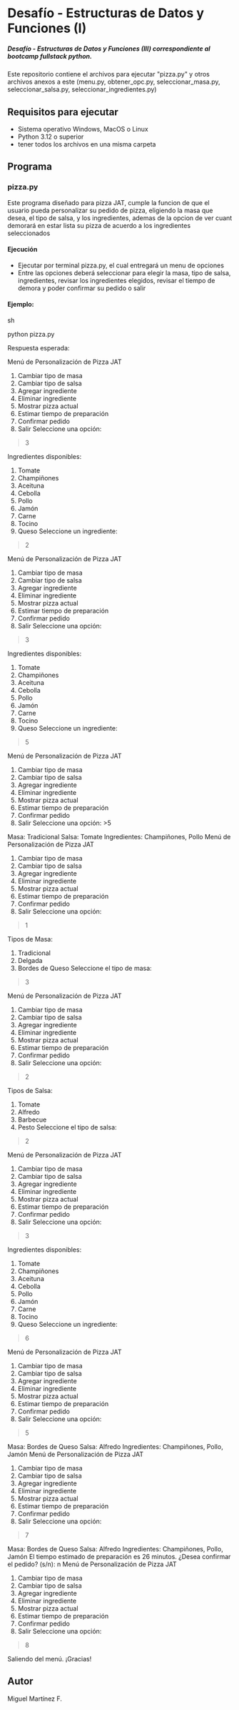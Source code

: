 # Desafío - Estructuras de Datos y Funciones (I)
##### Desafío - Estructuras de Datos y Funciones (III) correspondiente al bootcamp fullstack python.
Este repositorio contiene el archivos para ejecutar "pizza.py" y otros archivos anexos a este (menu.py, obtener_opc.py, seleccionar_masa.py, seleccionar_salsa.py, seleccionar_ingredientes.py)

## Requisitos para ejecutar
* Sistema operativo Windows, MacOS o Linux
* Python 3.12 o superior
* tener todos los archivos en una misma carpeta

## Programa

### pizza.py

Este programa diseñado para pizza JAT, cumple la funcion de que el usuario pueda personalizar su pedido de pizza, eligiendo la masa que desea, el tipo de salsa,
y los ingredientes, ademas de la opcion de ver cuant demorará en estar lista su pizza de acuerdo a los ingredientes seleccionados

#### Ejecución
* Ejecutar por terminal pizza.py, el cual entregará un menu de opciones
* Entre las opciones deberá seleccionar para elegir la masa, tipo de salsa, ingredientes, revisar los ingredientes elegidos, revisar el tiempo de demora
y poder confirmar su pedido o salir

#### Ejemplo:

sh

python pizza.py

Respuesta esperada:

Menú de Personalización de Pizza JAT
1. Cambiar tipo de masa
2. Cambiar tipo de salsa
3. Agregar ingrediente
4. Eliminar ingrediente
5. Mostrar pizza actual
6. Estimar tiempo de preparación
7. Confirmar pedido
8. Salir
Seleccione una opción:
>3

Ingredientes disponibles:
1. Tomate
2. Champiñones
3. Aceituna
4. Cebolla
5. Pollo
6. Jamón
7. Carne
8. Tocino
9. Queso
Seleccione un ingrediente:
>2

Menú de Personalización de Pizza JAT
1. Cambiar tipo de masa
2. Cambiar tipo de salsa
3. Agregar ingrediente
4. Eliminar ingrediente
5. Mostrar pizza actual
6. Estimar tiempo de preparación
7. Confirmar pedido
8. Salir
Seleccione una opción:
>3

Ingredientes disponibles:
1. Tomate
2. Champiñones
3. Aceituna
4. Cebolla
5. Pollo
6. Jamón
7. Carne
8. Tocino
9. Queso
Seleccione un ingrediente:
>5

Menú de Personalización de Pizza JAT
1. Cambiar tipo de masa
2. Cambiar tipo de salsa
3. Agregar ingrediente
4. Eliminar ingrediente
5. Mostrar pizza actual
6. Estimar tiempo de preparación
7. Confirmar pedido
8. Salir
Seleccione una opción: >5

Masa: Tradicional
Salsa: Tomate
Ingredientes: Champiñones, Pollo
Menú de Personalización de Pizza JAT
1. Cambiar tipo de masa
2. Cambiar tipo de salsa
3. Agregar ingrediente
4. Eliminar ingrediente
5. Mostrar pizza actual
6. Estimar tiempo de preparación
7. Confirmar pedido
8. Salir
Seleccione una opción:
>1

Tipos de Masa:
1. Tradicional
2. Delgada
3. Bordes de Queso
Seleccione el tipo de masa:
>3

Menú de Personalización de Pizza JAT
1. Cambiar tipo de masa
2. Cambiar tipo de salsa
3. Agregar ingrediente
4. Eliminar ingrediente
5. Mostrar pizza actual
6. Estimar tiempo de preparación
7. Confirmar pedido
8. Salir
Seleccione una opción:
>2

Tipos de Salsa:
1. Tomate
2. Alfredo
3. Barbecue
4. Pesto
Seleccione el tipo de salsa:
>2

Menú de Personalización de Pizza JAT
1. Cambiar tipo de masa
2. Cambiar tipo de salsa
3. Agregar ingrediente
4. Eliminar ingrediente
5. Mostrar pizza actual
6. Estimar tiempo de preparación
7. Confirmar pedido
8. Salir
Seleccione una opción:
>3

Ingredientes disponibles:
1. Tomate
2. Champiñones
3. Aceituna
4. Cebolla
5. Pollo
6. Jamón
7. Carne
8. Tocino
9. Queso
Seleccione un ingrediente:
>6

Menú de Personalización de Pizza JAT
1. Cambiar tipo de masa
2. Cambiar tipo de salsa
3. Agregar ingrediente
4. Eliminar ingrediente
5. Mostrar pizza actual
6. Estimar tiempo de preparación
7. Confirmar pedido
8. Salir
Seleccione una opción:
>5

Masa: Bordes de Queso
Salsa: Alfredo
Ingredientes: Champiñones, Pollo, Jamón
Menú de Personalización de Pizza JAT
1. Cambiar tipo de masa
2. Cambiar tipo de salsa
3. Agregar ingrediente
4. Eliminar ingrediente
5. Mostrar pizza actual
6. Estimar tiempo de preparación
7. Confirmar pedido
8. Salir
Seleccione una opción:
>7

Masa: Bordes de Queso
Salsa: Alfredo
Ingredientes: Champiñones, Pollo, Jamón
El tiempo estimado de preparación es 26 minutos.
¿Desea confirmar el pedido? (s/n): n
Menú de Personalización de Pizza JAT
1. Cambiar tipo de masa
2. Cambiar tipo de salsa
3. Agregar ingrediente
4. Eliminar ingrediente
5. Mostrar pizza actual
6. Estimar tiempo de preparación
7. Confirmar pedido
8. Salir
Seleccione una opción:
>8

Saliendo del menú. ¡Gracias!

## Autor

Miguel Martínez F.
